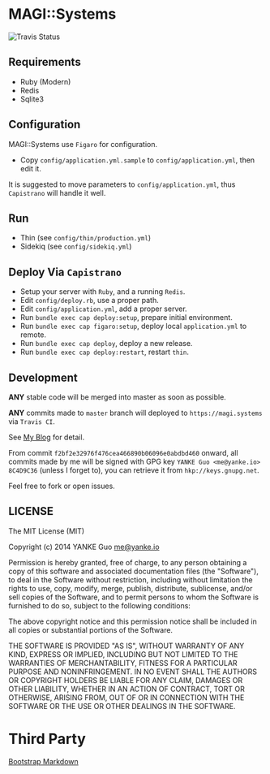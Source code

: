 # MAGI::Systems

![Travis Status](https://travis-ci.org/yanke-guo/magi-systems.svg?branch=master)

## Requirements

-  Ruby (Modern)
-  Redis
-  Sqlite3

## Configuration

MAGI::Systems use `Figaro` for configuration.

-  Copy `config/application.yml.sample` to `config/application.yml`, then edit it.

It is suggested to move parameters to `config/application.yml`, thus `Capistrano` will handle it well.

## Run

-  Thin     (see `config/thin/production.yml`)
-  Sidekiq  (see `config/sidekiq.yml`)

## Deploy Via `Capistrano`

-  Setup your server with `Ruby`, and a running `Redis`.
-  Edit `config/deploy.rb`, use a proper path.
-  Edit `config/application.yml`, add a proper server.
-  Run  `bundle exec cap deploy:setup`, prepare initial environment.
-  Run  `bundle exec cap figaro:setup`, deploy local `application.yml` to remote.
-  Run  `bundle exec cap deploy`, deploy a new release.
-  Run  `bundle exec cap deploy:restart`, restart `thin`.

## Development

**ANY** stable code will be merged into master as soon as possible.

**ANY** commits made to `master` branch will deployed to `https://magi.systems` via `Travis CI`.

See [My Blog](http://blog.yanke.io/2014/11/30/Deploy-Production-Server-Using-Travis-CI-Figaro-and-Capistrano.html) for detail.

From commit `f2bf2e32976f476cea466890b06096e0abdbd460` onward, all commits made by me will be signed with GPG key `YANKE Guo <me@yanke.io> 8C4D9C36` (unless I forget to), you can retrieve it from `hkp://keys.gnupg.net`.

Feel free to fork or open issues.

## LICENSE

The MIT License (MIT)

Copyright (c) 2014 YANKE Guo <me@yanke.io>

Permission is hereby granted, free of charge, to any person obtaining a copy
of this software and associated documentation files (the "Software"), to deal
in the Software without restriction, including without limitation the rights
to use, copy, modify, merge, publish, distribute, sublicense, and/or sell
copies of the Software, and to permit persons to whom the Software is
furnished to do so, subject to the following conditions:

The above copyright notice and this permission notice shall be included in
all copies or substantial portions of the Software.

THE SOFTWARE IS PROVIDED "AS IS", WITHOUT WARRANTY OF ANY KIND, EXPRESS OR
IMPLIED, INCLUDING BUT NOT LIMITED TO THE WARRANTIES OF MERCHANTABILITY,
FITNESS FOR A PARTICULAR PURPOSE AND NONINFRINGEMENT. IN NO EVENT SHALL THE
AUTHORS OR COPYRIGHT HOLDERS BE LIABLE FOR ANY CLAIM, DAMAGES OR OTHER
LIABILITY, WHETHER IN AN ACTION OF CONTRACT, TORT OR OTHERWISE, ARISING FROM,
OUT OF OR IN CONNECTION WITH THE SOFTWARE OR THE USE OR OTHER DEALINGS IN
THE SOFTWARE.

# Third Party

[Bootstrap Markdown](http://toopay.github.io/bootstrap-markdown/)
